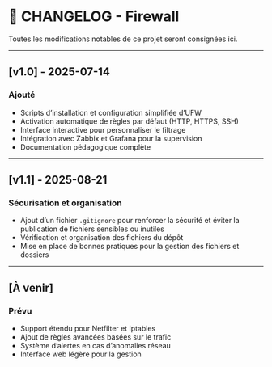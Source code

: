 # 📄 CHANGELOG - Firewall

Toutes les modifications notables de ce projet seront consignées ici.

---

## [v1.0] - 2025-07-14
### Ajouté
- Scripts d’installation et configuration simplifiée d’UFW
- Activation automatique de règles par défaut (HTTP, HTTPS, SSH)
- Interface interactive pour personnaliser le filtrage
- Intégration avec Zabbix et Grafana pour la supervision
- Documentation pédagogique complète

---

## [v1.1] - 2025-08-21
### Sécurisation et organisation
- Ajout d’un fichier `.gitignore` pour renforcer la sécurité et éviter la publication de fichiers sensibles ou inutiles
- Vérification et organisation des fichiers du dépôt
- Mise en place de bonnes pratiques pour la gestion des fichiers et dossiers

---

## [À venir]
### Prévu
- Support étendu pour Netfilter et iptables
- Ajout de règles avancées basées sur le trafic
- Système d’alertes en cas d’anomalies réseau
- Interface web légère pour la gestion

